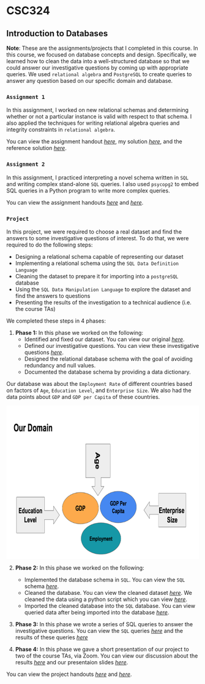# CSC324

## **Introduction to Databases**

**Note**: These are the assignments/projects that I completed in this course.
In this course, we focused on database concepts and design. Specifically, we learned how to clean the data into a well-structured database so that we could answer our investigative questions by coming up with appropriate queries. We used `relational algebra` and `PostgreSQL` to create queries to answer any question based on our specific domain and database.  

### **`Assignment 1`**

In this assignment, I worked on new relational schemas and determining whether or not a particular instance is valid with respect to that schema. I also applied the techniques for writing relational algebra queries and integrity constraints in `relational algebra`. 

You can view the assignment handout [*here*](/A1/A1-instruction.pdf), my solution [*here*](/A1/A1.pdf), and the reference solution [*here*](/A1/A1-solutions.pdf). 

### **`Assignment 2`**

In this assignment, I practiced interpreting a novel schema written in `SQL` and writing complex stand-alone `SQL` queries. I also used `psycopg2` to embed SQL queries in a Python program to write more complex queries.

You can view the assignment handouts [*here*](/A2/part1/A2-part1.pdf) and [*here*](/A2/part1/A2-part2.pdf).

### **`Project`**

In this project, we were required to choose a real dataset and find the answers to some investigative questions of interest. To do that, we were required to do the following steps:

- Designing a relational schema capable of representing our dataset
- Implementing a relational schema using the `SQL Data Definition Language`
- Cleaning the dataset to prepare it for importing into a `postgreSQL` database
- Using the `SQL Data Manipulation Language` to explore the dataset and find the answers to questions
- Presenting the results of the investigation to a technical audience (i.e. the course TAs)

We completed these steps in 4 phases:

1) **Phase 1:** In this phase we worked on the following:
    - Identified and fixed our dataset. You can view our original [*here*](/project/data/original_data).
    - Defined our investigative questions. You can view these investigative questions [*here*](/project/phase3/questions.pdf).
    - Designed the relational database schema with the goal of avoiding redundancy and null values.
    - Documented the database schema by providing a data dictionary.

Our database was about the `Employment Rate` of different countries based on factors of `Age`, `Education Level`, and `Enterprise Size`. We also had the data points about `GDP` and `GDP per Capita` of these countries.

<kbd><img src="/project/project_subject.png" style="width:600px;height:400px;" align="center" width="100%"></kbd>

2) **Phase 2:** In this phase we worked on the following:
    - Implemented the database schema in `SQL`. You can view the `SQL` schema [*here*](/project/phase3/schema.ddl).
    - Cleaned the database. You can view the cleaned dataset [*here*](/project/data/cleaned_data). We cleaned the data using a python script which you can view [*here*](/project/data/generate_clean_data.py).
    - Imported the cleaned database into the `SQL` database. You can view queried data after being imported into the database [*here*](/project/phase3/demo-data.txt).

3) **Phase 3:** In this phase we wrote a series of SQL queries to answer the investigative questions. You can view the `SQL` queries [*here*](/project/phase3/queries.sql) and the results of these queries [*here*](/project/phase3/demo-queries.txt)

3) **Phase 4:** In this phase we gave a short presentation of our project to two of the course TAs, via Zoom. You can view our discussion about the results [*here*](/project/phase3/discussion.pdf) and our presentaion slides [*here*](/project/phase3/presentation-slides.pdf).


You can view the project handouts [*here*](/project/phase1/phase1-instructions.pdf) and [*here*](/project/phase2/phase2-instructions.pdf).
